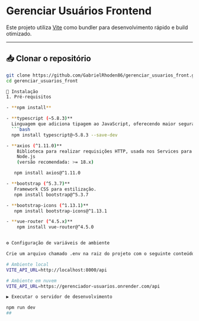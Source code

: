 # Gerenciar Usuários Frontend

Este projeto utiliza [Vite](https://vitejs.dev/) como bundler para desenvolvimento rápido e build otimizado.  

---

## 📥 Clonar o repositório

```bash
git clone https://github.com/GabrielRhoden86/gerenciar_usuarios_front.git
cd gerenciar_usuarios_front

🚀 Instalação
1. Pré-requisitos

- **npm install**

- **typescript (~5.8.3)**  
  Linguagem que adiciona tipagem ao JavaScript, oferecendo maior segurança.  
  ```bash
  npm install typescript@~5.8.3 --save-dev

- **axios (^1.11.0)**
    Biblioteca para realizar requisições HTTP, usada nos Services para consumir a API.
    Node.js
    (versão recomendada: >= 18.x)

   npm install axios@^1.11.0

- **bootstrap (^5.3.7)**
   Framework CSS para estilização.
   npm install bootstrap@^5.3.7

- **bootstrap-icons (^1.13.1)** 
   npm install bootstrap-icons@^1.13.1

- **vue-router (^4.5.x)**
    npm install vue-router@^4.5.0


⚙️ Configuração de variáveis de ambiente

Crie um arquivo chamado .env na raiz do projeto com o seguinte conteúdo:

# Ambiente local
VITE_API_URL=http://localhost:8000/api

# Ambiente em nuvem
VITE_API_URL=https://gerenciador-usuarios.onrender.com/api

▶️ Executar o servidor de desenvolvimento

npm run dev
##